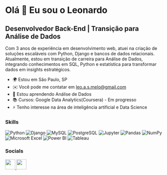 Olá 👋 Eu sou o Leonardo
=====================================================================================================================================

Desenvolvedor Back-End | Transição para Análise de Dados
-------------
Com 3 anos de experiência em desenvolvimento web, atuei na criação de soluções escaláveis com Python, Django e bancos de dados relacionais. Atualmente, estou em transição de carreira para Análise de Dados, integrando conhecimentos em SQL, Python e estatística para transformar dados em insights estratégicos.

* 🌍  Estou em São Paulo, SP
* ✉️  Você pode me contatar em [leo.a.s.melo@gmail.com](mailto:leo.a.s.melo@gmail.com)
* 🧠  Estou aprendendo Análise de Dados
* 📚  Cursos: Google Data Analytics(Coursera) - Em progresso
* ⚡  Tenho interesse na área de inteligência artificial e Data Science

### Skills


<p align="left">

![Python](https://img.shields.io/badge/Python-3776AB?style=for-the-badge&logo=python&logoColor=white)  ![Django](https://img.shields.io/badge/Django-092E20?style=for-the-badge&logo=django&logoColor=white)  ![MySQL](https://img.shields.io/badge/MySQL-4479A1?style=for-the-badge&logo=mysql&logoColor=white)  ![PostgreSQL](https://img.shields.io/badge/PostgreSQL-316192?style=for-the-badge&logo=postgresql&logoColor=white)  ![Jupyter](https://img.shields.io/badge/Jupyter-F37626?style=for-the-badge&logo=jupyter&logoColor=white)  ![Pandas](https://img.shields.io/badge/Pandas-150458?style=for-the-badge&logo=pandas&logoColor=white)  ![NumPy](https://img.shields.io/badge/NumPy-013243?style=for-the-badge&logo=numpy&logoColor=white)  ![Microsoft Excel](https://img.shields.io/badge/Microsoft_Excel-217346?style=for-the-badge&logo=microsoft-excel&logoColor=white)  ![Power BI](https://img.shields.io/badge/Power_BI-F2C811?style=for-the-badge&logo=powerbi&logoColor=black)  ![Tableau](https://img.shields.io/badge/Tableau-E97627?style=for-the-badge&logo=tableau&logoColor=white)  

</p>


### Socials

<p align="left"> <a href="https://www.github.com/ileomelo" target="_blank" rel="noreferrer"> <picture> <source media="(prefers-color-scheme: dark)" srcset="https://raw.githubusercontent.com/danielcranney/readme-generator/main/public/icons/socials/github-dark.svg" /> <source media="(prefers-color-scheme: light)" srcset="https://raw.githubusercontent.com/danielcranney/readme-generator/main/public/icons/socials/github.svg" /> <img src="https://raw.githubusercontent.com/danielcranney/readme-generator/main/public/icons/socials/github.svg" width="32" height="32" /> </picture> </a> <a href="https://www.linkedin.com/in/ileomelo" target="_blank" rel="noreferrer"> <picture> <source media="(prefers-color-scheme: dark)" srcset="https://raw.githubusercontent.com/danielcranney/readme-generator/main/public/icons/socials/linkedin-dark.svg" /> <source media="(prefers-color-scheme: light)" srcset="https://raw.githubusercontent.com/danielcranney/readme-generator/main/public/icons/socials/linkedin.svg" /> <img src="https://raw.githubusercontent.com/danielcranney/readme-generator/main/public/icons/socials/linkedin.svg" width="32" height="32" /> </picture> </a></p>
